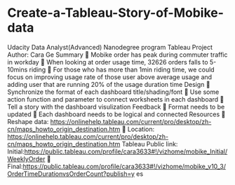 # Create-a-Tableau-Story-of-Mobike-data
Udacity Data Analyst(Advanced) Nanodegree program
Tableau Project 
Author: Cara Ge Summary  Mobike order has peak during commuter traffic in workday   When looking at order usage time, 32626 orders falls to 5-10mins riding  For those who has more than 1min riding time, we could focus on improving usage rate of those user above average usage and adding user that are running 20% of the usage duration time Design  Synchronize the format of each dashboard title/shading/font  Use some action function and parameter to connect worksheets in each dashboard  Tell a story with the dashboard visulization Feedback  Format needs to be updated  Each dashboard needs to be logical and connected Resources  Reshape data: https://onlinehelp.tableau.com/current/pro/desktop/zh-cn/maps_howto_origin_destination.htm  Location: https://onlinehelp.tableau.com/current/pro/desktop/zh-cn/maps_howto_origin_destination.htm 
Tableau Public link: 
Initial:https://public.tableau.com/profile/cara3633#!/vizhome/mobike_Initial/WeeklyOrder  Final:https://public.tableau.com/profile/cara3633#!/vizhome/mobike_v10_3/OrderTimeDurationvsOrderCount?publish=y es
